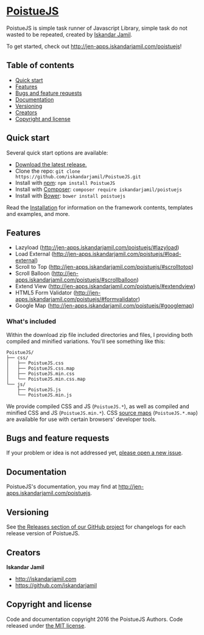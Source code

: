 # [PoistueJS](http://jen-apps.iskandarjamil.com/poistuejs)

PoistueJS is simple task runner of Javascript Library, simple task do not wasted to be repeated, created by [Iskandar Jamil](http://iskandarjamil.com/).

To get started, check out <http://jen-apps.iskandarjamil.com/poistuejs>!

## Table of contents

- [Quick start](#quick-start)
- [Features](#features)
- [Bugs and feature requests](#bugs-and-feature-requests)
- [Documentation](#documentation)
- [Versioning](#versioning)
- [Creators](#creators)
- [Copyright and license](#copyright-and-license)

## Quick start

Several quick start options are available:

- [Download the latest release.](https://github.com/iskandarjamil/PoistueJS/archive/v1.0.2.zip)
- Clone the repo: `git clone https://github.com/iskandarjamil/PoistueJS.git`
- Install with [npm](https://www.npmjs.com): `npm install PoistueJS`
- Install with [Composer](https://getcomposer.org): `composer require iskandarjamil/poistuejs`
- Install with [Bower](https://bower.io): `bower install poistuejs`

Read the [Installation](http://jen-apps.iskandarjamil.com/poistuejs/#installation) for information on the framework contents, templates and examples, and more.

## Features

- Lazyload (http://jen-apps.iskandarjamil.com/poistuejs/#lazyload)
- Load External (http://jen-apps.iskandarjamil.com/poistuejs/#load-external)
- Scroll to Top (http://jen-apps.iskandarjamil.com/poistuejs/#scrolltotop)
- Scroll Balloon (http://jen-apps.iskandarjamil.com/poistuejs/#scrollballoon)
- Extend View (http://jen-apps.iskandarjamil.com/poistuejs/#extendview)
- HTML5 Form Validator (http://jen-apps.iskandarjamil.com/poistuejs/#formvalidator)
- Google Map (http://jen-apps.iskandarjamil.com/poistuejs/#googlemap)

### What's included

Within the download zip file included directories and files, I providing both compiled and minified variations. You'll see something like this:

```
PoistueJS/
├── css/
│   ├── PoistueJS.css
│   ├── PoistueJS.css.map
│   ├── PoistueJS.min.css
│   └── PoistueJS.min.css.map
└── js/
    ├── PoistueJS.js
    └── PoistueJS.min.js
```

We provide compiled CSS and JS (`PoistueJS.*`), as well as compiled and minified CSS and JS (`PoistueJS.min.*`). CSS [source maps](https://developer.chrome.com/devtools/docs/css-preprocessors) (`PoistueJS.*.map`) are available for use with certain browsers' developer tools.


## Bugs and feature requests

If your problem or idea is not addressed yet, [please open a new issue](https://github.com/iskandarjamil/PoistueJS/issues/new).


## Documentation

PoistueJS's documentation, you may find at <http://jen-apps.iskandarjamil.com/poistuejs>.


## Versioning

See [the Releases section of our GitHub project](https://github.com/iskandarjamil/PoistueJS/releases) for changelogs for each release version of PoistueJS.


## Creators

**Iskandar Jamil**

- <http://iskandarjamil.com>
- <https://github.com/iskandarjamil>



## Copyright and license

Code and documentation copyright 2016 the PoistueJS Authors. Code released under [the MIT license](https://github.com/iskandarjamil/PoistueJS/blob/master/LICENSE).
